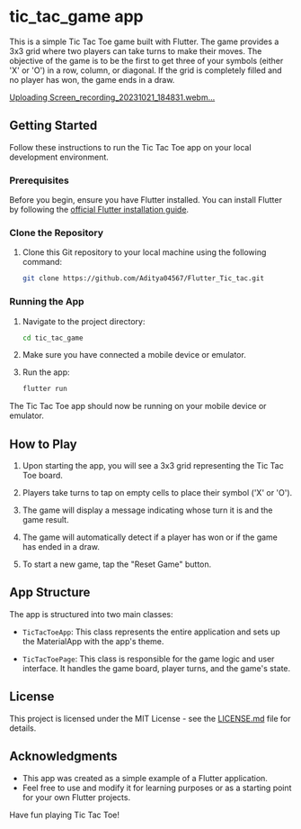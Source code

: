 # tic_tac_game app



This is a simple Tic Tac Toe game built with Flutter. The game provides a 3x3 grid where two players can take turns to make their moves. The objective of the game is to be the first to get three of your symbols (either 'X' or 'O') in a row, column, or diagonal. If the grid is completely filled and no player has won, the game ends in a draw.

[Uploading Screen_recording_20231021_184831.webm…]()



## Getting Started

Follow these instructions to run the Tic Tac Toe app on your local development environment.

### Prerequisites

Before you begin, ensure you have Flutter installed. You can install Flutter by following the [official Flutter installation guide](https://flutter.dev/docs/get-started/install).

### Clone the Repository

1. Clone this Git repository to your local machine using the following command:

   ```bash
   git clone https://github.com/Aditya04567/Flutter_Tic_tac.git
   ```

### Running the App

1. Navigate to the project directory:

   ```bash
   cd tic_tac_game
   ```

2. Make sure you have connected a mobile device or emulator.

3. Run the app:

   ```bash
   flutter run
   ```

The Tic Tac Toe app should now be running on your mobile device or emulator.

## How to Play

1. Upon starting the app, you will see a 3x3 grid representing the Tic Tac Toe board.

2. Players take turns to tap on empty cells to place their symbol ('X' or 'O').

3. The game will display a message indicating whose turn it is and the game result.

4. The game will automatically detect if a player has won or if the game has ended in a draw.

5. To start a new game, tap the "Reset Game" button.

## App Structure

The app is structured into two main classes:

- `TicTacToeApp`: This class represents the entire application and sets up the MaterialApp with the app's theme.

- `TicTacToePage`: This class is responsible for the game logic and user interface. It handles the game board, player turns, and the game's state.

## License

This project is licensed under the MIT License - see the [LICENSE.md](LICENSE.md) file for details.

## Acknowledgments

- This app was created as a simple example of a Flutter application.
- Feel free to use and modify it for learning purposes or as a starting point for your own Flutter projects.

Have fun playing Tic Tac Toe!
